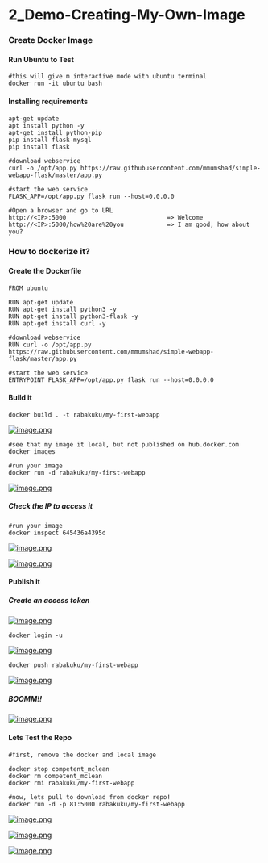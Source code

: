 # 2_Demo-Creating-My-Own-Image

### Create Docker Image

#### Run Ubuntu to Test

```
#this will give m interactive mode with ubuntu terminal
docker run -it ubuntu bash

```

#### Installing requirements

```
apt-get update
apt install python -y
apt-get install python-pip
pip install flask-mysql
pip install flask

#download webservice
curl -o /opt/app.py https://raw.githubusercontent.com/mmumshad/simple-webapp-flask/master/app.py

#start the web service
FLASK_APP=/opt/app.py flask run --host=0.0.0.0

#Open a browser and go to URL
http://<IP>:5000                            => Welcome
http://<IP>:5000/how%20are%20you            => I am good, how about you?
```

### How to dockerize it?

#### Create the Dockerfile

```
FROM ubuntu

RUN apt-get update
RUN apt-get install python3 -y
RUN apt-get install python3-flask -y
RUN apt-get install curl -y

#download webservice
RUN curl -o /opt/app.py https://raw.githubusercontent.com/mmumshad/simple-webapp-flask/master/app.py

#start the web service
ENTRYPOINT FLASK_APP=/opt/app.py flask run --host=0.0.0.0
```

#### Build it

```
docker build . -t rabakuku/my-first-webapp
```

[![image.png](https://bookstack.besthomelabevar.xyz/uploads/images/gallery/2024-06/scaled-1680-/KvpQETsjahlTb78x-image.png)](https://bookstack.besthomelabevar.xyz/uploads/images/gallery/2024-06/KvpQETsjahlTb78x-image.png)

```
#see that my image it local, but not published on hub.docker.com
docker images
```

```
#run your image
docker run -d rabakuku/my-first-webapp
```

[![image.png](https://bookstack.besthomelabevar.xyz/uploads/images/gallery/2024-06/scaled-1680-/pMc0090ZISYFLKz8-image.png)](https://bookstack.besthomelabevar.xyz/uploads/images/gallery/2024-06/pMc0090ZISYFLKz8-image.png)

##### Check the IP to access it

```
#run your image
docker inspect 645436a4395d
```

[![image.png](https://bookstack.besthomelabevar.xyz/uploads/images/gallery/2024-06/scaled-1680-/UeXw559bn7eVBfLt-image.png)](https://bookstack.besthomelabevar.xyz/uploads/images/gallery/2024-06/UeXw559bn7eVBfLt-image.png)

[![image.png](https://bookstack.besthomelabevar.xyz/uploads/images/gallery/2024-06/scaled-1680-/WnnzJRMvj7cEmYEy-image.png)](https://bookstack.besthomelabevar.xyz/uploads/images/gallery/2024-06/WnnzJRMvj7cEmYEy-image.png)

#### Publish it

##### Create an access token

[![image.png](https://bookstack.besthomelabevar.xyz/uploads/images/gallery/2024-06/scaled-1680-/UcsC7AJlEMw8w09z-image.png)](https://bookstack.besthomelabevar.xyz/uploads/images/gallery/2024-06/UcsC7AJlEMw8w09z-image.png)

```
docker login -u
```

[![image.png](https://bookstack.besthomelabevar.xyz/uploads/images/gallery/2024-06/scaled-1680-/LNe1XonpVZoSLQ06-image.png)](https://bookstack.besthomelabevar.xyz/uploads/images/gallery/2024-06/LNe1XonpVZoSLQ06-image.png)

```
docker push rabakuku/my-first-webapp
```

[![image.png](https://bookstack.besthomelabevar.xyz/uploads/images/gallery/2024-06/scaled-1680-/iGmPapFK9B9LPXDG-image.png)](https://bookstack.besthomelabevar.xyz/uploads/images/gallery/2024-06/iGmPapFK9B9LPXDG-image.png)

##### BOOMM!!

[![image.png](https://bookstack.besthomelabevar.xyz/uploads/images/gallery/2024-06/scaled-1680-/dCE8xMDQe9qrFF3U-image.png)](https://bookstack.besthomelabevar.xyz/uploads/images/gallery/2024-06/dCE8xMDQe9qrFF3U-image.png)

#### Lets Test the Repo

```
#first, remove the docker and local image

docker stop competent_mclean
docker rm competent_mclean
docker rmi rabakuku/my-first-webapp

#now, lets pull to download from docker repo!
docker run -d -p 81:5000 rabakuku/my-first-webapp
```

[![image.png](https://bookstack.besthomelabevar.xyz/uploads/images/gallery/2024-06/scaled-1680-/yevWYSsuRW8ciCVo-image.png)](https://bookstack.besthomelabevar.xyz/uploads/images/gallery/2024-06/yevWYSsuRW8ciCVo-image.png)

[![image.png](https://bookstack.besthomelabevar.xyz/uploads/images/gallery/2024-06/scaled-1680-/1d6Lc9AU27W5SaZA-image.png)](https://bookstack.besthomelabevar.xyz/uploads/images/gallery/2024-06/1d6Lc9AU27W5SaZA-image.png)

[![image.png](https://bookstack.besthomelabevar.xyz/uploads/images/gallery/2024-06/scaled-1680-/iLf9UH8q1PHaoUgK-image.png)](https://bookstack.besthomelabevar.xyz/uploads/images/gallery/2024-06/iLf9UH8q1PHaoUgK-image.png)